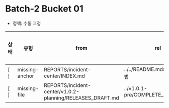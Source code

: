 # Batch-2 Bucket 01
- 정책: 수동 교정

| 상태 | 유형 | from | rel | 사유 | 담당 | ETA | 우선순위 |
|---|---|---|---|---|---|---|---|
| [ ] | missing-anchor | REPORTS/incident-center/INDEX.md | ../../README.md#빠른-사용법 | path/up-level | TBD | TBD | P1 |
| [ ] | missing-file | REPORTS/incident-center/v1.0.2-planning/RELEASES_DRAFT.md | ../v1.0.1-pre/COMPLETE_STATUS.md | path/up-level | TBD | TBD | P1 |
